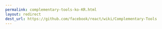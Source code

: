 ```yaml
---
permalink: complementary-tools-ko-KR.html
layout: redirect
dest_url: https://github.com/facebook/react/wiki/Complementary-Tools
---
```

